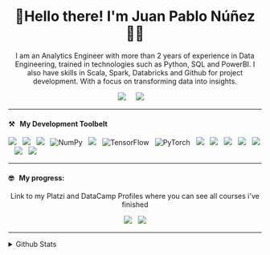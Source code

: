 <h1 align='center'>🖖Hello there! I'm Juan Pablo Núñez 🧑‍💻</h1>

<p align='center'>
    I am an Analytics Engineer with more than 2 years of experience in Data Engineering, trained in technologies such as Python, SQL and PowerBI. I also have skills in Scala, Spark, Databricks and Github for project development.
    With a focus on transforming data into insights.
</p>

<p align='center'>
    <a href="https://www.linkedin.com/in/juanpanu"><img src="https://img.shields.io/badge/linkedin-%230077B5.svg?&style=for-the-badge&logo=linkedin&logoColor=white" /></a>&nbsp;&nbsp;&nbsp;&nbsp;
    <a href="mailto:juanpa.nb@gmail.com?subject=Hola%20Juan"><img src="https://img.shields.io/badge/gmail-%23D14836.svg?&style=for-the-badge&logo=gmail&logoColor=white" /></a>&nbsp;&nbsp;&nbsp;&nbsp;
</p>

<hr>

<h4>⚒&nbsp;&nbsp;&nbsp;My Development Toolbelt</h4>
<p >
  <img src="https://img.shields.io/badge/Python-3776AB?style=for-the-badge&logo=python&logoColor=white"/>&nbsp;&nbsp;
  <img src="https://img.shields.io/badge/Jupyter-orange?style=for-the-badge&logo=Jupyter&logoColor=white" />&nbsp;&nbsp;
  <img src="https://img.shields.io/badge/pandas%20-%23150458.svg?&style=for-the-badge&logo=pandas&logoColor=white" />&nbsp;&nbsp;
  <img alt="NumPy" src="https://img.shields.io/badge/numpy%20-%23013243.svg?&style=for-the-badge&logo=numpy&logoColor=white" />&nbsp;&nbsp;
  <img  src="https://img.shields.io/badge/-Plotly-3F4F75?style=for-the-badge&logo=Plotly&logoColor=white"/>&nbsp;&nbsp;
  <img alt="TensorFlow" src="https://img.shields.io/badge/TensorFlow%20-%23FF6F00.svg?&style=for-the-badge&logo=TensorFlow&logoColor=white" />&nbsp;&nbsp;
  <img alt="PyTorch" src="https://img.shields.io/badge/PyTorch%20-%23EE4C2C.svg?&style=for-the-badge&logo=PyTorch&logoColor=white" />&nbsp;&nbsp;
  <img src="https://img.shields.io/badge/git%20-%23F05133.svg?&style=for-the-badge&logo=git&logoColor=white" />&nbsp;&nbsp;
  <img src="https://img.shields.io/badge/mysql%20-%23016B93.svg?&style=for-the-badge&logo=mysql&logoColor=white" />&nbsp;&nbsp;
  <img src="https://img.shields.io/badge/linux%20-%23000.svg?&style=for-the-badge&logo=linux&logoColor=white" />&nbsp;&nbsp;
  <img src="https://img.shields.io/badge/github%20-%23000.svg?&style=for-the-badge&logo=github&logoColor=white" />&nbsp;&nbsp;
  <img src="https://img.shields.io/badge/mongodb%20-%2358aa50.svg?&style=for-the-badge&logo=mongodb&logoColor=white" />&nbsp;&nbsp;
  <img src="https://img.shields.io/badge/docker%20-%232496ED.svg?&style=for-the-badge&logo=docker&logoColor=white" />&nbsp;&nbsp;
  <img src="https://img.shields.io/badge/Flask-000000?style=for-the-badge&logo=flask&logoColor=white" />&nbsp;&nbsp;
 
</p>

<hr>

<h4>🤓&nbsp;&nbsp;&nbsp;My progress: </h4>

<p align="Center"> Link to my Platzi and DataCamp Profiles where you can see all courses i've finished</p>
<p align="Center">
    <a href="https://platzi.com/@juanpanu/">
    <img src="https://img.shields.io/badge/-Platzi-223452?style=for-the-badge&labelColor=223452&logo=Platzi&logoColor=97CA3E" /></a>&nbsp;&nbsp;
    <a href="https://www.datacamp.com/profile/juanpanb">
    <img src="https://img.shields.io/badge/-Datacamp-09192C?style=for-the-badge&labelColor=09192C&logo=Datacamp&logoColor=03EE62" /></a>
</p>

<!--<hr>
<h4>👨‍💻&nbsp;&nbsp;&nbsp;My Portfolio</h4>


<p align="Center">This is the place where you can see all the projects I've worked on.</p>
<p align="Center">   
    <a href="https://juanpanu.github.io/">
    <img src="https://img.shields.io/badge/-Portfolio%20Here-FFFFFF?&logo=GitHub&logoColor=black&style=for-the-badge"/></a>

</p>
-->

<hr>

<details>
<summary>
  Github Stats
</summary>

<br >

<p>
    <a href="https://github.com/Juanpanu/"><img src="https://api.visitorbadge.io/api/visitors?path=https%3A%2F%2Fgithub.com%2Fjuanpanu%2FJuanpanu&countColor=%23263759" /></a>
  <a href="https://github.com/Juanpanu/"><img src="https://img.shields.io/github/followers/Juanpanu?color=5C005C&logo=Github&logoColor=FFFFFF&style=for-the-badge&labelColor=5C005C"/></a
</p>
</details>
